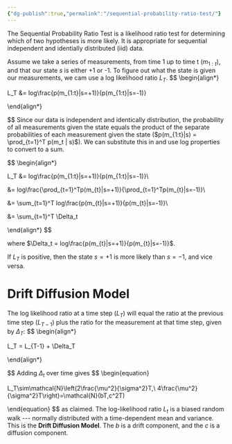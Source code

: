 ```yaml
---
{"dg-publish":true,"permalink":"/sequential-probability-ratio-test/"}
---
```



The Sequential Probability Ratio Test is a likelihood ratio test for determining which of two hypotheses is more likely. It is appropriate for sequential independent and identially distributed (iid) data.

Assume we take a series of measurements, from time 1 up to time t ($m_{1:t}$), and that our state $s$ is either +1 or -1. To figure out what the state is given our measurements, we cam use a log likelihood ratio $L_T$.
$$
\begin{align*}

L_T &= log\frac{p(m_{1:t}|s=+1)}{p(m_{1:t}|s=-1)}

\end{align*}

$$
Since our data is independent and identically distribution, the probability of all measurements given the state equals the product of the separate probabilities of each measurement given the state ($p(m_{1:t}|s) = \prod_{t=1}^T p(m_t | s)$). We can substitute this in and use log properties to convert to a sum.
  
$$
\begin{align*}

L_T &= log\frac{p(m_{1:t}|s=+1)}{p(m_{1:t}|s=-1)}\\

&= log\frac{\prod_{t=1}^Tp(m_{t}|s=+1)}{\prod_{t=1}^Tp(m_{t}|s=-1)}\\

&= \sum_{t=1}^T log\frac{p(m_{t}|s=+1)}{p(m_{t}|s=-1)}\\

&= \sum_{t=1}^T \Delta_t

\end{align*}
$$
  

where $\Delta_t = log\frac{p(m_{t}|s=+1)}{p(m_{t}|s=-1)}$.

If $L_T$ is positive, then the state $s=+1$ is more likely than $s=-1$, and vice versa.



# Drift Diffusion Model
The log likelihood ratio at a time step ($L_T$) will equal the ratio at the previous time step ($L_{T-1}$) plus the ratio for the measurement at that time step, given by $\Delta_T$:
$$
\begin{align*}

L_T = L_{T-1} + \Delta_T

\end{align*}

$$
Adding $\Delta_t$ over time gives
$$
\begin{equation}

L_T\sim\mathcal{N}\left(2\frac{\mu^2}{\sigma^2}T,\ 4\frac{\mu^2}{\sigma^2}T\right)=\mathcal{N}(bT,c^2T)

\end{equation}
$$
as claimed. The log-likelihood ratio $L_t$ is a biased random walk --- normally distributed with a time-dependent mean and variance. This is the **Drift Diffusion Model**.
The $b$ is a drift component, and the $c$ is a diffusion component.